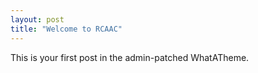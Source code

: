 ```yaml
---
layout: post
title: "Welcome to RCAAC"
---
```


This is your first post in the admin-patched WhatATheme.
